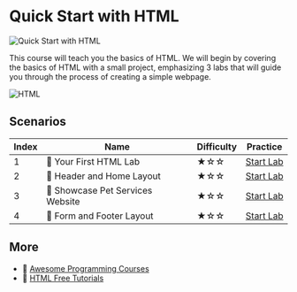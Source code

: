 # Quick Start with HTML

![Quick Start with HTML](https://cover-creator.labex.io/quick-start-with-html.png)

This course will teach you the basics of HTML. We will begin by covering the basics of HTML with a small project, emphasizing 3 labs that will guide you through the process of creating a simple webpage.

![HTML](https://img.shields.io/badge/HTML-whitesmoke?style=for-the-badge&logo=html)


## Scenarios

|   Index | Name                            | Difficulty   | Practice                                                             |
|---------|---------------------------------|--------------|----------------------------------------------------------------------|
|       1 | 📖 Your First HTML Lab           | ★☆☆          | <a target='_blank' href='https://labex.io/labs/92740'>Start Lab</a>  |
|       2 | 📖 Header and Home Layout        | ★☆☆          | <a target='_blank' href='https://labex.io/labs/271712'>Start Lab</a> |
|       3 | 📖 Showcase Pet Services Website | ★☆☆          | <a target='_blank' href='https://labex.io/labs/271713'>Start Lab</a> |
|       4 | 📖 Form and Footer Layout        | ★☆☆          | <a target='_blank' href='https://labex.io/labs/271711'>Start Lab</a> |

## More

- 🔗 [Awesome Programming Courses](https://github.com/labex-labs/awesome-programming-courses)
- 🔗 [HTML Free Tutorials](https://github.com/labex-labs/html-free-tutorials)

